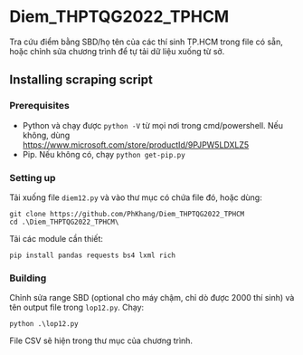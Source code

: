 # Diem_THPTQG2022_TPHCM
Tra cứu điểm bằng SBD/họ tên của các thí sinh TP.HCM trong file có sẵn, hoặc chỉnh sửa chương trình để tự tải dữ liệu xuống từ sở. 

## Installing scraping script

### Prerequisites
- Python và chạy được `python -V` từ mọi nơi trong cmd/powershell. Nếu không, dùng https://www.microsoft.com/store/productId/9PJPW5LDXLZ5
- Pip. Nếu không có, chạy `python get-pip.py`

### Setting up

Tải xuống file `diem12.py` và vào thư mục có chứa file đó, hoặc dùng:
```
git clone https://github.com/PhKhang/Diem_THPTQG2022_TPHCM
cd .\Diem_THPTQG2022_TPHCM\
```

Tải các module cần thiết:
```
pip install pandas requests bs4 lxml rich
```

### Building

Chỉnh sửa range SBD (optional cho máy chậm, chỉ dò được 2000 thí sinh) và tên output file trong `lop12.py`.
Chạy:
```
python .\lop12.py
```
File CSV sẽ hiện trong thư mục của chương trình.
